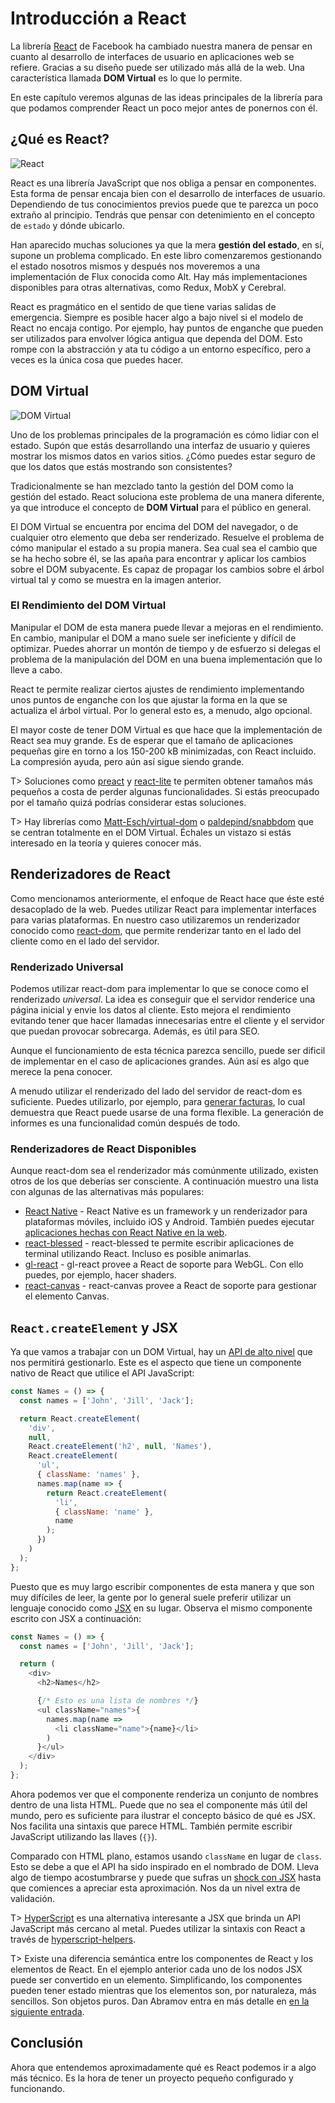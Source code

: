 # Introducción a React

La librería [React](https://facebook.github.io/react/) de Facebook ha cambiado nuestra manera de pensar en cuanto al desarrollo de interfaces de usuario en aplicaciones web se refiere. Gracias a su diseño puede ser utilizado más allá de la web. Una característica llamada **DOM Virtual** es lo que lo permite.

En este capítulo veremos algunas de las ideas principales de la librería para que podamos comprender React un poco mejor antes de ponernos con él.

## ¿Qué es React?

![React](images/react_header.png)

React es una librería JavaScript que nos obliga a pensar en componentes. Esta forma de pensar encaja bien con el desarrollo de interfaces de usuario. Dependiendo de tus conocimientos previos puede que te parezca un poco extraño al principio. Tendrás que pensar con detenimiento en el concepto de `estado` y dónde ubicarlo.

Han aparecido muchas soluciones ya que la mera **gestión del estado**, en sí, supone un problema complicado. En este libro comenzaremos gestionando el estado nosotros mismos y después nos moveremos a una implementación de Flux conocida como Alt. Hay más implementaciones disponibles para otras alternativas, como Redux, MobX y Cerebral.

React es pragmático en el sentido de que tiene varias salidas de emergencia. Siempre es posible hacer algo a bajo nivel si el modelo de React no encaja contigo. Por ejemplo, hay puntos de enganche que pueden ser utilizados para envolver lógica antigua que dependa del DOM. Esto rompe con la abstracción y ata tu código a un entorno específico, pero a veces es la única cosa que puedes hacer.

## DOM Virtual

![DOM Virtual](images/vdom.png)

Uno de los problemas principales de la programación es cómo lidiar con el estado. Supón que estás desarrollando una interfaz de usuario y quieres mostrar los mismos datos en varios sitios. ¿Cómo puedes estar seguro de que los datos que estás mostrando son consistentes?

Tradicionalmente se han mezclado tanto la gestión del DOM como la gestión del estado. React soluciona este problema de una manera diferente, ya que introduce el concepto de **DOM Virtual** para el público en general.

El DOM Virtual se encuentra por encima del DOM del navegador, o de cualquier otro elemento que deba ser renderizado. Resuelve el problema de cómo manipular el estado a su propia manera. Sea cual sea el cambio que se ha hecho sobre él, se las apaña para encontrar y aplicar los cambios sobre el DOM subyacente. Es capaz de propagar los cambios sobre el árbol virtual tal y como se muestra en la imagen anterior.

### El Rendimiento del DOM Virtual

Manipular el DOM de esta manera puede llevar a mejoras en el rendimiento. En cambio, manipular el DOM a mano suele ser ineficiente y difícil de optimizar. Puedes ahorrar un montón de tiempo y de esfuerzo si delegas el problema de la manipulación del DOM en una buena implementación que lo lleve a cabo.

React te permite realizar ciertos ajustes de rendimiento implementando unos puntos de enganche con los que ajustar la forma en la que se actualiza el árbol virtual. Por lo general esto es, a menudo, algo opcional.

El mayor coste de tener DOM Virtual es que hace que la implementación de React sea muy grande. Es de esperar que el tamaño de aplicaciones pequeñas gire en torno a los 150-200 kB minimizadas, con React incluido. La compresión ayuda, pero aún así sigue siendo grande.

T> Soluciones como [preact](https://developit.github.io/preact/) y [react-lite](https://github.com/Lucifier129/react-lite) te permiten obtener tamaños más pequeños a costa de perder algunas funcionalidades. Si estás preocupado por el tamaño quizá podrías considerar estas soluciones.

T> Hay librerías como [Matt-Esch/virtual-dom](https://github.com/Matt-Esch/virtual-dom) o [paldepind/snabbdom](https://github.com/paldepind/snabbdom) que se centran totalmente en el DOM Virtual. Échales un vistazo si estás interesado en la teoría y quieres conocer más.

## Renderizadores de React

Como mencionamos anteriormente, el enfoque de React hace que éste esté desacoplado de la web. Puedes utilizar React para implementar interfaces para varias plataformas. En nuestro caso utilizaremos un renderizador conocido como [react-dom](https://www.npmjs.com/package/react-dom), que permite renderizar tanto en el lado del cliente como en el lado del servidor.

### Renderizado Universal

Podemos utilizar react-dom para implementar lo que se conoce como el renderizado *universal*. La idea es conseguir que el servidor renderice una página inicial y envie los datos al cliente. Esto mejora el rendimiento evitando tener que hacer llamadas innecesarias entre el cliente y el servidor que puedan provocar sobrecarga. Además, es útil para SEO.

Aunque el funcionamiento de esta técnica parezca sencillo, puede ser dificil de implementar en el caso de aplicaciones grandes. Aún así es algo que merece la pena conocer.

A menudo utilizar el renderizado del lado del servidor de react-dom es suficiente. Puedes utilizarlo, por ejemplo, para [generar facturas](https://github.com/bebraw/generate-invoice), lo cual demuestra que React puede usarse de una forma flexible. La generación de informes es una funcionalidad común después de todo.

### Renderizadores de React Disponibles

Aunque react-dom sea el renderizador más comúnmente utilizado, existen otros de los que deberías ser consciente. A continuación muestro una lista con algunas de las alternativas más populares:

* [React Native](https://facebook.github.io/react-native/) - React Native es un framework y un renderizador para plataformas móviles, incluido iOS y Android. También puedes ejecutar [aplicaciones hechas con React Native en la web](https://github.com/necolas/react-native-web).
* [react-blessed](https://github.com/Yomguithereal/react-blessed) - react-blessed te permite escribir aplicaciones de terminal utilizando React. Incluso es posible animarlas.
* [gl-react](https://projectseptemberinc.gitbooks.io/gl-react/content/) - gl-react provee a React de soporte para WebGL. Con ello puedes, por ejemplo, hacer shaders.
* [react-canvas](https://github.com/Flipboard/react-canvas) - react-canvas provee a React de soporte para gestionar el elemento Canvas.

## `React.createElement` y JSX

Ya que vamos a trabajar con un DOM Virtual, hay un [API de alto nivel](https://facebook.github.io/react/docs/top-level-api.html) que nos permitirá gestionarlo. Este es el aspecto que tiene un componente nativo de React que utilice el API JavaScript:

```javascript
const Names = () => {
  const names = ['John', 'Jill', 'Jack'];

  return React.createElement(
    'div',
    null,
    React.createElement('h2', null, 'Names'),
    React.createElement(
      'ul',
      { className: 'names' },
      names.map(name => {
        return React.createElement(
          'li',
          { className: 'name' },
          name
        );
      })
    )
  );
};
```

Puesto que es muy largo escribir componentes de esta manera y que son muy difíciles de leer, la gente por lo general suele preferir utilizar un lenguaje conocido como [JSX](https://facebook.github.io/jsx/) en su lugar. Observa el mismo componente escrito con JSX a continuación:

```javascript
const Names = () => {
  const names = ['John', 'Jill', 'Jack'];

  return (
    <div>
      <h2>Names</h2>

      {/* Esto es una lista de nombres */}
      <ul className="names">{
        names.map(name =>
          <li className="name">{name}</li>
        )
      }</ul>
    </div>
  );
};
```

Ahora podemos ver que el componente renderiza un conjunto de nombres dentro de una lista HTML. Puede que no sea el componente más útil del mundo, pero es suficiente para ilustrar el concepto básico de qué es JSX. Nos facilita una sintaxis que parece HTML. También permite escribir JavaScript utilizando las llaves (`{}`).

Comparado con HTML plano, estamos usando `className` en lugar de `class`. Esto se debe a que el API ha sido inspirado en el nombrado de DOM. Lleva algo de tiempo acostumbrarse y puede que sufras un [shock con JSX](https://medium.com/@housecor/react-s-jsx-the-other-side-of-the-coin-2ace7ab62b98) hasta que comiences a apreciar esta aproximación. Nos da un nivel extra de validación.

T> [HyperScript](https://github.com/dominictarr/hyperscript) es una alternativa interesante a JSX que brinda un API JavaScript más cercano al metal. Puedes utilizar la sintaxis con React a través de [hyperscript-helpers](https://www.npmjs.com/package/hyperscript-helpers).

T> Existe una diferencia semántica entre los componentes de React y los elementos de React. En el ejemplo anterior cada uno de los nodos JSX puede ser convertido en un elemento. Simplificando, los componentes pueden tener estado mientras que los elementos son, por naturaleza, más sencillos. Son objetos puros. Dan Abramov entra en más detalle en [en la siguiente entrada](https://facebook.github.io/react/blog/2015/12/18/react-components-elements-and-instances.html).

## Conclusión

Ahora que entendemos aproximadamente qué es React podemos ir a algo más técnico. Es la hora de tener un proyecto pequeño configurado y funcionando.

